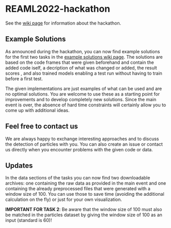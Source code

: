 # REAML2022-hackathon

See the [wiki page](https://github.com/Konnsy/REAML2022-hackathon/wiki) for information about the hackathon. 


## Example Solutions

As announced during the hackathon, you can now find example solutions for the first two tasks in the [example solutions wiki page](https://github.com/Konnsy/REAML2022-hackathon/wiki/Example-Solutions).
The solutions are based on the code frames that were given beforehand and contain the added code iself, a decription of what was changed or added, the result scores , and also trained models enabling a test run without having to train before a first test.

The given implementations are just examples of what can be used and are no optimal solutions. You are welcome to use these as a starting point for improvements and to develop completely new solutions.
Since the main event is over, the absence of hard time constraints will certainly allow you to come up with additional ideas.

## Feel free to contact us
We are always happy to exchange interesting approaches and to discuss the detection of particles with you. You can also create an issue or contact us directly when you encounter problems with the given code or data.

## Updates
In the data sections of the tasks you can now find two downloadable archives: one containing the raw data as provided in the main event and one containing the already preprocessed files that were generated with a window size of 100. You can use those to save time (avoiding the additional calculation on the fly) or just for your own visualization.

**IMPORTANT FOR TASK 2**: Be aware that the window size of 100 must also be matched in the particles dataset by giving the window size of 100 as an input (standard is 60)!
